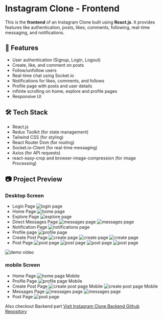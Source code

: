 # Instagram Clone - Frontend

This is the **frontend** of an Instagram Clone built using **React.js**. It provides features like authentication, posts, likes, comments, following, real-time messaging, and notifications.

## 🚀 Features
- User authentication (Signup, Login, Logout)
- Create, like, and comment on posts
- Follow/unfollow users
- Real-time chat using Socket.io
- Notifications for likes, comments, and follows
- Profile page with posts and user details
- infinite scrolling on home, explore and profile pages
- Responsive UI

## 🛠️ Tech Stack
- React.js
- Redux Toolkit (for state management)
- Tailwind CSS (for styling)
- React Router Dom (for routing)
- Socket.io-Client (for real-time messaging)
- Axios (for API requests)
- react-easy-crop and browser-image-compression (for image Processing)

## 📷 Project Preview
### Desktop Screen
- Login Page
![login page](./preview_images/loginpage.png)
- Home Page
![home page](./preview_images/home.png)
- Explore Page
![explore page](./preview_images/explore.png)
- Direct Messages Page
![messages page](./preview_images/direct1.png) 
![messages page](./preview_images/direct2.png)
- Notification Page
![notifications page](./preview_images/notificationspage.png)
- Profile page
![profile page](./preview_images/profile.png)
- Create Post Page
![create page](./preview_images/createpost1.png) 
![create page](./preview_images/createpost2.png) 
![create page](./preview_images/createpost3.png)
- Post Page
![post page](./preview_images/post1.png) 
![post page](./preview_images/post2.png) 
![post page](./preview_images/post3.png) 
![post page](./preview_images/post4.png)

![demo video](./preview_images//preview.gif)

### mobile Screen
- Home Page
![home page Mobile](./preview_images/homeM.jpg)
- Proifle Page
![profile page Mobile](./preview_images/profileM.jpg)
- Create Post Page
![create post page Mobile](./preview_images/createM1.jpg)
![create post page Mobile](./preview_images/createM2.jpg)
- Messages Page
![messages page](./preview_images/directM1.jpg)
![messages page](./preview_images/directM2.jpg)
- Post Page
![post page](./preview_images//postM.jpg)

Also checkout Backend part
[Visit Instagram Clone Backend Github Repository](https://github.com/gourav247365/Instagram-Clone-Bakend)